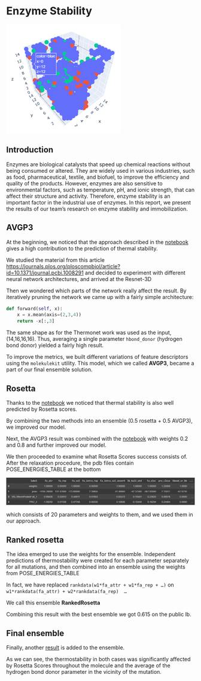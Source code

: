 # Enzyme Stability
![image1](img/image1.png)

## Introduction
Enzymes are biological catalysts that speed up chemical reactions without being consumed or altered. They are widely used in various industries, such as food, pharmaceutical, textile, and biofuel, to improve the efficiency and quality of the products. However, enzymes are also sensitive to environmental factors, such as temperature, pH, and ionic strength, that can affect their structure and activity. Therefore, enzyme stability is an important factor in the industrial use of enzymes. In this report, we present the results of our team’s research on enzyme stability and immobilization.

## AVGP3
At the beginning, we noticed that the approach described in the [notebook](https://www.kaggle.com/code/vslaykovsky/nesp-thermonet) gives a high contribution to the prediction of thermal stability.

We studied the material from this article https://journals.plos.org/ploscompbiol/article?id=10.1371/journal.pcbi.1008291 and decided to experiment with different neural network architectures, and arrived at the Resnet-3D

Then we wondered which parts of the network really affect the result. By iteratively pruning the network we came up with a fairly simple architecture:

``` py
def forward(self, x):
    x = x.mean(axis=(2,3,4))
    return -x[:,3]
```

The same shape as for the Thermonet work was used as the input, (14,16,16,16).
Thus, averaging a single parameter `hbond_donor` (hydrogen bond donor) yielded a fairly high result.

To improve the metrics, we built different variations of feature descriptors using the `molekulekit` utility. 
This model, which we called **AVGP3**, became a part of our final ensemble solution.

## Rosetta
Thanks to the [notebook](https://www.kaggle.com/code/oxzplvifi/deletion-specific-ensemble) we noticed that thermal stability is also well predicted by Rosetta scores.

By combining the two methods into an ensemble (0.5 rosetta + 0.5 AVGP3), we improved our model.

Next, the AVGP3 result was combined with the [notebook](https://www.kaggle.com/code/oxzplvifi/deletion-specific-ensemble) with weights 0.2 and 0.8 and further improved our model.

We then proceeded to examine what Rosetta Scores success consists of. After the relaxation procedure, the pdb files contain POSE_ENERGIES_TABLE at the bottom

![image2](img/image2.png)

which consists of 20 parameters and weights to them, and we used them in our approach.

## Ranked rosetta

The idea emerged to use the weights for the ensemble. Independent predictions of thermostability were created for each parameter separately for all mutations, and then combined into an ensemble using the weights from POSE_ENERGIES_TABLE 

In fact, we have replaced 
```rankdata(w1*fa_attr + w1*fa_rep + …)```
 on
```w1*rankdata(fa_attr) + w2*rankdata(fa_rep)  … ```

We call this ensemble **RankedRosetta**

Combining this result with the best ensemble we got 0.615 on the public lb.

## Final ensemble

Finally, another [result](notebooks/eda-novozymes-enzyme-stability-6d10b0.ipynb) is added to the ensemble.

As we can see, the thermostability in both cases was significantly affected by Rosetta Scores throughout the molecule and the average of the hydrogen bond donor parameter in the vicinity of the mutation.
